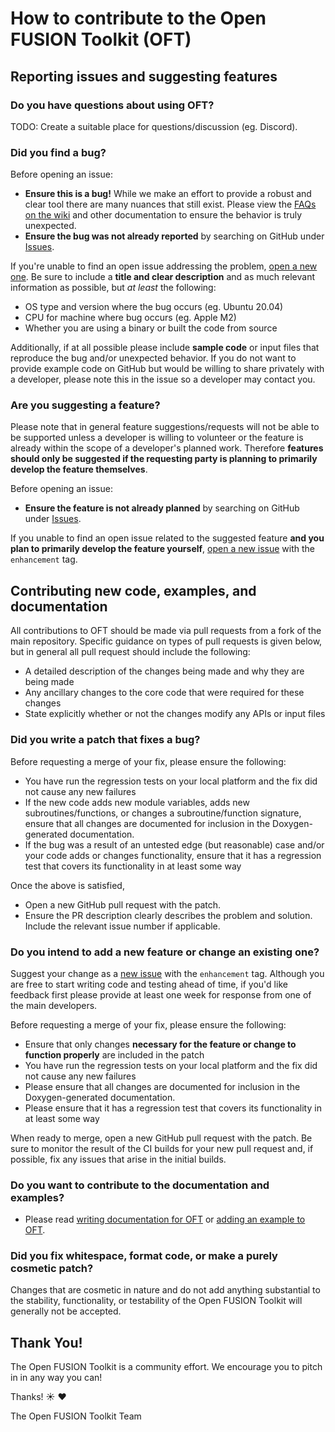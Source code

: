 # How to contribute to the Open FUSION Toolkit (OFT)

## Reporting issues and suggesting features

### Do you have questions about using OFT?
TODO: Create a suitable place for questions/discussion (eg. Discord).

### Did you find a bug?
Before opening an issue:
* **Ensure this is a bug!** While we make an effort to provide a robust and clear tool there are many nuances that still exist. Please view the [FAQs on the wiki](https://github.com/hansec/OpenFUSIONToolkit/wiki) and other documentation to ensure the behavior is truly unexpected.
* **Ensure the bug was not already reported** by searching on GitHub under [Issues](https://github.com/hansec/OpenFUSIONToolkit/issues).

If you're unable to find an open issue addressing the problem, [open a new one](https://github.com/hansec/OpenFUSIONToolkit/issues/new). Be sure to include a **title and clear description** and as much relevant information as possible, but *at least* the following:
 * OS type and version where the bug occurs (eg. Ubuntu 20.04)
 * CPU for machine where bug occurs (eg. Apple M2)
 * Whether you are using a binary or built the code from source

Additionally, if at all possible please include **sample code** or input files that reproduce the bug and/or unexpected behavior. If you do not want to provide example code on GitHub but would be willing to share privately with a developer, please note this in the issue so a developer may contact you.

### Are you suggesting a feature?
Please note that in general feature suggestions/requests will not be able to be supported unless a developer is willing to volunteer or the feature is already within the scope of a developer's planned work. Therefore **features should only be suggested if the requesting party is planning to primarily develop the feature themselves**.

Before opening an issue:
* **Ensure the feature is not already planned** by searching on GitHub under [Issues](https://github.com/hansec/OpenFUSIONToolkit/issues).

If you unable to find an open issue related to the suggested feature **and you plan to primarily develop the feature yourself**, [open a new issue](https://github.com/hansec/OpenFUSIONToolkit/issues/new) with the `enhancement` tag.

## Contributing new code, examples, and documentation

All contributions to OFT should be made via pull requests from a fork of the main repository. Specific guidance on types of pull requests is given below, but in general all pull request should include the following:
 * A detailed description of the changes being made and why they are being made
 * Any ancillary changes to the core code that were required for these changes
 * State explicitly whether or not the changes modify any APIs or input files

### Did you write a patch that fixes a bug?

Before requesting a merge of your fix, please ensure the following:
 * You have run the regression tests on your local platform and the fix did not cause any new failures
 * If the new code adds new module variables, adds new subroutines/functions, or changes a subroutine/function signature, ensure that all changes are documented for inclusion in the Doxygen-generated documentation.
 * If the bug was a result of an untested edge (but reasonable) case and/or your code adds or changes functionality, ensure that it has a regression test that covers its functionality in at least some way

Once the above is satisfied, 
* Open a new GitHub pull request with the patch.
* Ensure the PR description clearly describes the problem and solution. Include the relevant issue number if applicable.


### Do you intend to add a new feature or change an existing one?

Suggest your change as a [new issue](https://github.com/hansec/OpenFUSIONToolkit/issues) with the `enhancement` tag. Although you are free to start writing code and testing ahead of time, if you'd like feedback first please provide at least one week for response from one of the main developers.

Before requesting a merge of your fix, please ensure the following:
 * Ensure that only changes **necessary for the feature or change to function properly** are included in the patch
 * You have run the regression tests on your local platform and the fix did not cause any new failures
 * Please ensure that all changes are documented for inclusion in the Doxygen-generated documentation.
 * Please ensure that it has a regression test that covers its functionality in at least some way

When ready to merge, open a new GitHub pull request with the patch. Be sure to monitor the result of the CI builds for your new pull request and, if possible, fix any issues that arise in the initial builds.

### Do you want to contribute to the documentation and examples?

* Please read [writing documentation for OFT](https://github.com/hansec/OpenFUSIONToolkit/wiki/Writing-documentation-for-OFT) or [adding an example to OFT](https://github.com/hansec/OpenFUSIONToolkit/wiki/Adding-an-example-to-OFT).

### Did you fix whitespace, format code, or make a purely cosmetic patch?

Changes that are cosmetic in nature and do not add anything substantial to the stability, functionality, or testability of the Open FUSION Toolkit will generally not be accepted.

## Thank You!

The Open FUSION Toolkit is a community effort. We encourage you to pitch in in any way you can!

Thanks! :sunny: :heart:

The Open FUSION Toolkit Team